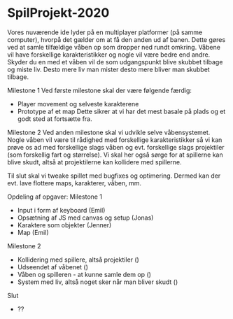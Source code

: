 # SpilProjekt-2020

Vores nuværende ide lyder på en multiplayer platformer (på samme computer), hvorpå det gælder om at få den anden ud af banen. Dette gøres ved at samle tilfældige våben op som dropper ned rundt omkring. Våbene vil have forskellige karakteristikker og nogle vil være bedre end andre. Skyder du en med et våben vil de som udgangspunkt blive skubbet tilbage og miste liv. Desto mere liv man mister desto mere bliver man skubbet tilbage. 


Milestone 1
Ved første milestone skal der være følgende færdig:
- Player movement og selveste karakterene
- Prototype af et map
Dette sikrer at vi har det mest basale på plads og et godt sted at fortsætte fra.

Milestone 2
Ved anden milestone skal vi udvikle selve våbensystemet. Nogle våben vil være til rådighed med forskellige karakteristikker så vi kan prøve os ad med forskellige slags våben og evt. forskellige slags projektiler (som forskellig fart og størrelse). Vi skal her også sørge for at spillerne kan blive skudt, altså at projektilerne kan kollidere med spillerne.

Til slut skal vi tweake spillet med bugfixes og optimering. Dermed kan der evt. lave flottere maps, karakterer, våben, mm. 



Opdeling af opgaver:
Milestone 1
- Input i form af keyboard (Emil)
- Opsætning af JS med canvas og setup (Jonas)
- Karaktere som objekter (Jenner)
- Map (Emil)

Milestone 2
- Kollidering med spillere, altså projektiler ()
- Udseendet af våbenet ()
- Våben og spilleren - at kunne samle dem op ()
- System med liv, altså noget sker når man bliver skudt ()

Slut
- ??